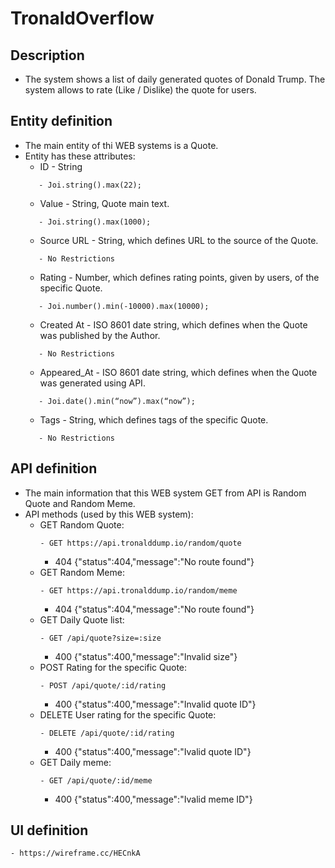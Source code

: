 # TronaldOverflow

## Description
- The system shows a list of daily generated quotes of Donald Trump. The system allows to rate (Like / Dislike) the quote for users.

## Entity definition
- The main entity of thi WEB systems is a Quote.
- Entity has these attributes:
    - ID - String
    ```
       - Joi.string().max(22);
    ```
    - Value - String, Quote main text.
    ```
       - Joi.string().max(1000);
    ```
    - Source URL - String, which defines URL to the source of the Quote.
    ```
       - No Restrictions
    ```
    - Rating - Number, which defines rating points, given by users, of the specific Quote.
    ```
       - Joi.number().min(-10000).max(10000);
    ```
    - Created At - ISO 8601 date string, which defines when the Quote was published by the Author.
    ```
       - No Restrictions
    ```
    - Appeared_At - ISO 8601 date string, which defines when the Quote was generated using API.
    ```
       - Joi.date().min(“now”).max(“now”);
    ```
    - Tags - String, which defines tags of the specific Quote.
    ```
       - No Restrictions
    ```

## API definition
- The main information that this WEB system GET from API is Random Quote and Random Meme.
- API methods (used by this WEB system):
    - GET Random Quote:
        ```
        - GET https://api.tronalddump.io/random/quote
        ```
        - 404 {"status":404,"message":"No route found"}
    - GET Random Meme:
        ```
        - GET https://api.tronalddump.io/random/meme
        ```
        - 404 {"status":404,"message":"No route found"}
    - GET Daily Quote list:
        ```
        - GET /api/quote?size=:size
        ```
        - 400 {"status":400,"message":"Invalid size"}
    - POST Rating for the specific Quote:
        ```
        - POST /api/quote/:id/rating
        ```
        - 400 {"status":400,"message":"Invalid quote ID"}
    - DELETE User rating for the specific Quote:
        ```
        - DELETE /api/quote/:id/rating
        ```
        - 400 {"status":400,"message":"Ivalid quote ID"}
    - GET Daily meme:
        ```
        - GET /api/quote/:id/meme
        ```
        - 400 {"status":400,"message":"Ivalid meme ID"}

## UI definition
```
- https://wireframe.cc/HECnkA
```
